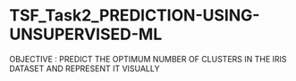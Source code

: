 # TSF_Task2_PREDICTION-USING-UNSUPERVISED-ML
OBJECTIVE : PREDICT THE OPTIMUM NUMBER OF CLUSTERS IN THE IRIS DATASET AND REPRESENT IT VISUALLY
